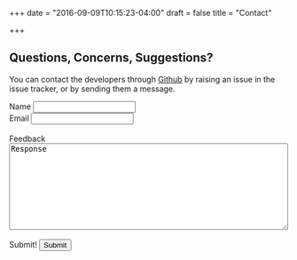+++
date = "2016-09-09T10:15:23-04:00"
draft = false
title = "Contact"

+++

## Questions, Concerns, Suggestions?

You can contact the developers through [Github](https://github.com/jattmones/assistMe) by raising an issue in the issue
tracker, or by sending them a message.
<dl>
<form>
    <form action="https://formspree.io/requestresponse240@gmail.com" method="POST">
    <input type="hidden" name="_next" value="http://assist-me-download.netlify.com/contact/"/>
    <label>Name</label> <input type="text" name="name"> <br>
    <label>Email</label> <input type="email" name="_replyto"> <br> <br>
    <label>Feedback</label> <br> <textarea rows = "10" cols = "60" name = "story" type = "text">Response</textarea> <br><br>
    <label>Submit!</label> <input type = "submit"/>
    </form>
</form>
</dl>
